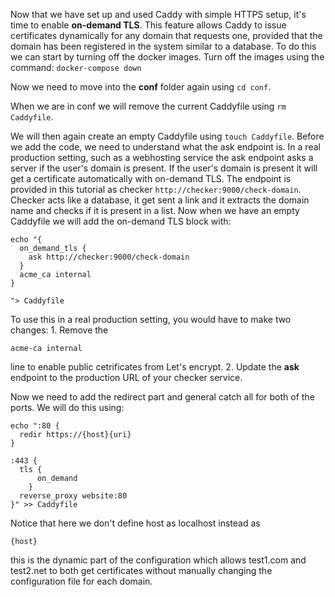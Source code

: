 Now that we have set up and used Caddy with simple HTTPS setup, it's time to enable **on-demand TLS**. This feature allows Caddy to issue certificates dynamically for any domain that requests one, provided that the domain has been registered in the system similar to a database. 
To do this we can start by turning off the docker images. Turn off the images using the command: `docker-compose down`

Now we need to move into the **conf** folder again using `cd conf`.

When we are in conf we will remove the current Caddyfile using `rm Caddyfile`.

We will then again create an empty Caddyfile using `touch Caddyfile`.
Before we add the code, we need to understand what the ask endpoint is. In a real production setting, such as a webhosting service the ask endpoint asks a server if the user's domain is present. If the user's domain is present it will get a certificate automatically with on-demand TLS. The endpoint is provided in this tutorial as checker `http://checker:9000/check-domain`. Checker acts like a database, it get sent a link and it extracts the domain name and checks if it is present in a list.
Now when we have an empty Caddyfile we will add the on-demand TLS block with: 
```
echo "{
  on_demand_tls {
    ask http://checker:9000/check-domain
  }
  acme_ca internal
}

"> Caddyfile
```
To use this in a real production setting, you would have to make two changes: 1. Remove the 
```
acme-ca internal
```
line to enable public cetrificates from Let's encrypt. 
2. Update the **ask** endpoint to the production URL of your checker service. 

Now we need to add the redirect part and general catch all for both of the ports. We will do this using: 
```
echo ":80 { 
  redir https://{host}{uri} 
}

:443 {
  tls {
      on_demand
    }
  reverse_proxy website:80
}" >> Caddyfile
```
Notice that here we don't define host as localhost instead as
```
{host}
```
this is the dynamic part of the configuration which allows test1.com and test2.net to both get certificates without manually changing the configuration file for each domain.  
